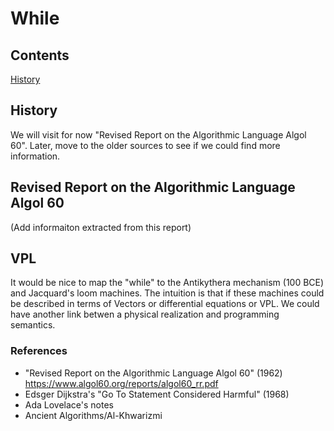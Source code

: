 # While

## Contents

[History](#History)

## History

We will visit for now "Revised Report on the Algorithmic Language Algol 60". Later, move to the older sources to see if we could find more information.

## Revised Report on the Algorithmic Language Algol 60

(Add informaiton extracted from this report)


## VPL

It would be nice to map the "while" to the Antikythera mechanism (100 BCE) and Jacquard's loom machines. The intuition is that if these machines could be described
in terms of Vectors or differential equations or VPL. We could have another link betwen a physical realization and programming semantics. 

### References

- "Revised Report on the Algorithmic Language Algol 60" (1962) https://www.algol60.org/reports/algol60_rr.pdf
- Edsger Dijkstra's "Go To Statement Considered Harmful" (1968)
- Ada Lovelace's notes 
- Ancient Algorithms/Al-Khwarizmi
